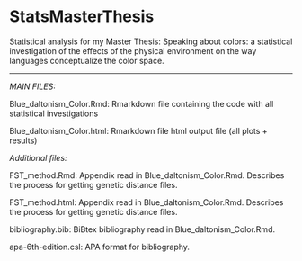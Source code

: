 # StatsMasterThesis
Statistical analysis for my Master Thesis: Speaking about colors: a statistical investigation of the effects of the physical environment on the way languages conceptualize the color space.


-----

*MAIN FILES:*

Blue_daltonism_Color.Rmd: Rmarkdown file containing the code with all statistical investigations

Blue_daltonism_Color.html: Rmarkdown file html output file (all plots + results)


*Additional files:*

FST_method.Rmd: Appendix read in Blue_daltonism_Color.Rmd. Describes the process for getting genetic distance files.

FST_method.html: Appendix read in Blue_daltonism_Color.Rmd. Describes the process for getting genetic distance files.

bibliography.bib: BiBtex bibliography read in Blue_daltonism_Color.Rmd.

apa-6th-edition.csl: APA format for bibliography.
